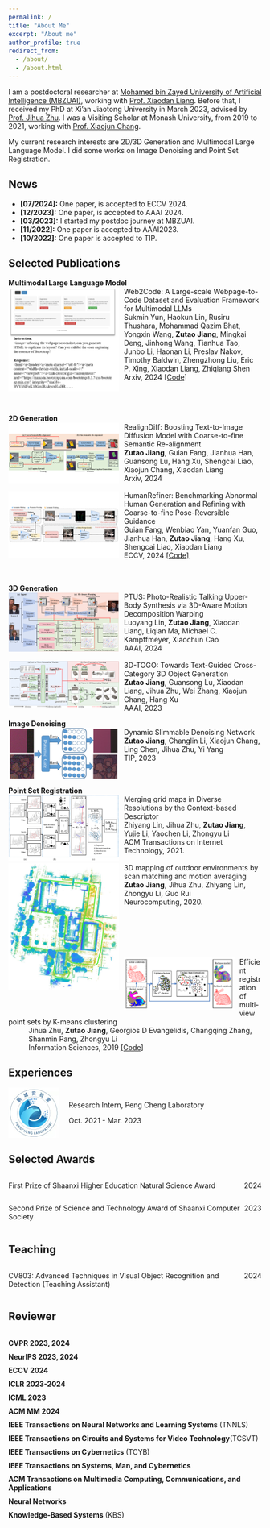 ```yaml
---
permalink: /
title: "About Me"
excerpt: "About me"
author_profile: true
redirect_from: 
  - /about/
  - /about.html
---
```


I am a postdoctoral researcher at <a href="https://mbzuai.ac.ae/">Mohamed bin Zayed University of Artificial Intelligence (MBZUAI)</a>, working with <a href="https://lemondan.github.io/">Prof. Xiaodan Liang</a>. Before that, I received my PhD at Xi’an Jiaotong University in March 2023, advised by  <a href="https://gr.xjtu.edu.cn/en/web/zhujh">Prof. Jihua Zhu</a>. I was a Visiting Scholar at Monash University, from 2019 to 2021, working with <a href="https://www.xiaojun.ai/">Prof. Xiaojun Chang</a>.


My current research interests are 2D/3D Generation and Multimodal Large Language Model. 
I did some works on Image Denoising and Point Set Registration.

## News
- **[07/2024]:** One paper, is accepted to ECCV 2024.
- **[12/2023]:** One paper, is accepted to AAAI 2024.
- **[03/2023]:** I started my postdoc journey at MBZUAI.
- **[11/2022]:** One paper is accepted to AAAI2023.
- **[10/2022]:** One paper is accepted to TIP.



## Selected Publications

<dl>
<dt><strong>Multimodal Large Language Model </strong><br></dt>
<dt><img src="../images/pix2code.png" alt="Web2Code" align="left" style="width:220px; margin-right:10px;"></dt>
<dt>Web2Code: A Large-scale Webpage-to-Code Dataset and Evaluation Framework for Multimodal LLMs</dt>
<dd>Sukmin Yun, Haokun Lin, Rusiru Thushara, Mohammad Qazim Bhat, Yongxin Wang, <strong>Zutao Jiang</strong>, Mingkai Deng, Jinhong Wang, Tianhua Tao, Junbo Li, Haonan Li, Preslav Nakov, Timothy Baldwin, Zhengzhong Liu, Eric P. Xing, Xiaodan Liang, Zhiqiang Shen</dd>
<dd>Arxiv, 2024 <a href="https://github.com/MBZUAI-LLM/web2code">[Code]</a></dd>
<br>
<br>
<br>
</dl>

<dl>
<dt><strong>2D Generation </strong><br></dt>
<dt><img src="../images/RealignDiff.png" alt="RealignDiff" align="left" style="width:220px; margin-right:10px;"></dt>
<dt>RealignDiff: Boosting Text-to-Image Diffusion Model with Coarse-to-fine Semantic Re-alignment</dt>
<dd><strong>Zutao Jiang</strong>, Guian Fang, Jianhua Han, Guansong Lu, Hang Xu, Shengcai Liao, Xiaojun Chang, Xiaodan Liang</dd>
<dd>Arxiv, 2024 </dd>
<br>
<dt><img src="../images/HumanRefiner.png" alt="HumanRefiner" align="left" style="width:220px; margin-right:10px;"></dt>
<dt>HumanRefiner: Benchmarking Abnormal Human Generation and Refining with Coarse-to-fine Pose-Reversible Guidance</dt>
<dd>Guian Fang, Wenbiao Yan, Yuanfan Guo, Jianhua Han, <strong>Zutao Jiang</strong>, Hang Xu, Shengcai Liao, Xiaodan Liang</dd>
<dd>ECCV, 2024 <a href="https://github.com/Enderfga/HumanRefiner">[Code]</a></dd>
<br>
<br>
</dl>

<dl>
<dt><strong>3D Generation </strong><br></dt>
<dt><img src="../images/PTUS.png" alt="PTUS" align="left" style="width:220px; margin-right:10px;"></dt>
<dt>PTUS: Photo-Realistic Talking Upper-Body Synthesis via 3D-Aware Motion Decomposition Warping</dt>
<dd>Luoyang Lin, <strong>Zutao Jiang</strong>, Xiaodan Liang, Liqian Ma, Michael C. Kampffmeyer, Xiaochun Cao</dd>
<dd>AAAI, 2024</dd>
<br>
<dt><img src="../images/3D-TOGO.png" alt="3D-TOGO" align="left" style="width:220px; margin-right:10px;"></dt>
<dt>3D-TOGO: Towards Text-Guided Cross-Category 3D Object Generation</dt>
<dd><strong>Zutao Jiang</strong>, Guansong Lu, Xiaodan Liang, Jihua Zhu, Wei Zhang, Xiaojun Chang, Hang Xu</dd>
<dd>AAAI, 2023</dd>
</dl>


<dl>
<dt><strong>Image Denoising </strong><br></dt>
<dt><img src="../images/Dynamic.png" alt="Dynamic" align="left" style="width:220px; margin-right:10px;"></dt>
<dt>Dynamic Slimmable Denoising Network</dt>
<dd><strong>Zutao Jiang</strong>, Changlin Li, Xiaojun Chang, Ling Chen, Jihua Zhu, Yi Yang</dd>
<dd>TIP, 2023</dd>
<br>
<br>
</dl>

<dl>
<dt><strong>Point Set Registration </strong><br></dt>
<dt><img src="../images/diff_grid_map.png" alt="diff_grid_map" align="left" style="width:220px; margin-right:10px;"></dt>
<dt>Merging grid maps in Diverse Resolutions by the Context-based Descriptor</dt>
<dd>Zhiyang Lin, Jihua Zhu, <strong>Zutao Jiang</strong>, Yujie Li, Yaochen Li, Zhongyu Li</dd>
<dd>ACM Transactions on Internet Technology, 2021.</dd>
<br>
<dt><img src="../images/3D_Mapping.png" alt="3D_Mapping" align="left" style="width:220px; margin-right:10px;"></dt>
<dt>3D mapping of outdoor environments by scan matching and motion averaging</dt>
<dd><strong>Zutao Jiang</strong>, Jihua Zhu, Zhiyang Lin, Zhongyu Li, Guo Rui</dd>
<dd>Neurocomputing, 2020.</dd>
<br>
<br>
<br>
<br>
<br>
<br>
<dt><img src="../images/K-means.png" alt="K-means" align="left" style="width:220px; margin-right:10px;"></dt>
<dt>Efficient registration of multi-view point sets by K-means clustering</dt>
<dd>Jihua Zhu, <strong>Zutao Jiang</strong>, Georgios D Evangelidis, Changqing Zhang, Shanmin Pang, Zhongyu Li</dd>
<dd>Information Sciences, 2019  <a href="https://github.com/robotzjh/KmeanReg">[Code]</a></dd>
</dl>


## Experiences
<div style="display:flex; align-items:center;">
  <img src="../images/pengcheng.png" alt="Image" style="width:100px; margin-right:20px;">
  <div>
    <p>Research Intern, Peng Cheng Laboratory</p>
    <p>Oct. 2021 - Mar. 2023</p>
  </div>
</div>


## Selected Awards
<div style="display:flex; justify-content:space-between;">
  <p>First Prize of Shaanxi Higher Education Natural Science Award</p>
  <p style="text-align:right;">2024</p>
</div>

<div style="display:flex; justify-content:space-between;">
  <p>Second Prize of Science and Technology Award of Shaanxi Computer Society</p>
  <p style="text-align:right;">2023</p>
</div>

## Teaching
<div style="display:flex; justify-content:space-between;">
  <p>CV803: Advanced Techniques in Visual Object Recognition and Detection (Teaching Assistant)</p>
  <p style="text-align:right;">2024</p>
</div>

## Reviewer

<div style="display:flex; justify-content:space-between;">
  <ul style="list-style-type: none; padding-left: 0;">
    <li style="margin-bottom: 10px;"><strong>CVPR 2023, 2024</strong></li>
    <li style="margin-bottom: 10px;"><strong>NeurIPS 2023, 2024</strong></li>
    <li style="margin-bottom: 10px;"><strong>ECCV 2024</strong></li>
    <li style="margin-bottom: 10px;"><strong>ICLR 2023-2024</strong></li>
    <li style="margin-bottom: 10px;"><strong>ICML 2023</strong></li>
    <li style="margin-bottom: 10px;"><strong>ACM MM 2024</strong></li>
    <li style="margin-bottom: 10px;"><strong>IEEE Transactions on Neural Networks and Learning Systems</strong> (TNNLS)</li>
    <li style="margin-bottom: 10px;"><strong>IEEE Transactions on Circuits and Systems for Video Technology</strong>(TCSVT)</li>
    <li style="margin-bottom: 10px;"><strong>IEEE Transactions on Cybernetics</strong> (TCYB)</li>
    <li style="margin-bottom: 10px;"><strong>IEEE Transactions on Systems, Man, and Cybernetics</strong></li>
    <li style="margin-bottom: 10px;"><strong>ACM Transactions on Multimedia Computing, Communications, and Applications</strong></li>
    <li style="margin-bottom: 10px;"><strong>Neural Networks</strong> </li>
    <li style="margin-bottom: 10px;"><strong>Knowledge-Based Systems</strong> (KBS)</li>
  </ul>
</div>

